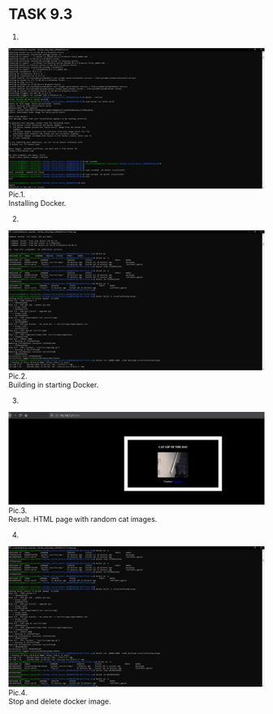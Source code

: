 # TASK 9.3 #

1.  
![](images/9-3-1.png)  
Pic.1.  
Installing Docker.  

2.  
![](images/9-3-2.png)  
Pic.2.  
Building in starting Docker.  

3.  
![](images/9-3-3.png)  
Pic.3.  
Result. HTML page with random cat images.  

4.  
![](images/9-3-4.png)  
Pic.4.  
Stop and delete docker image.  
